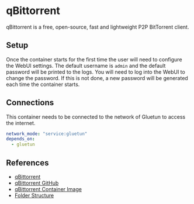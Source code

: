 # qBittorrent

qBittorrent is a free, open-source, fast and lightweight P2P BitTorrent client.

## Setup

Once the container starts for the first time the user will need to configure the WebUI settings. The default username is `admin` and the default password will be printed to the logs. You will need to log into the WebUI to change the password. If this is not done, a new password will be generated each time the container starts.

## Connections

This container needs to be connected to the network of Gluetun to access the internet.

```yaml
network_mode: "service:gluetun"
depends_on:
  - gluetun
```

## References

- [qBittorrent](https://www.qbittorrent.org/)
- [qBittorrent GitHub](https://github.com/linuxserver/docker-qbittorrent)
- [qBittorrent Container Image](https://hub.docker.com/r/linuxserver/qbittorrent)
- [Folder Structure](https://trash-guides.info/Hardlinks/How-to-setup-for/Docker/)
